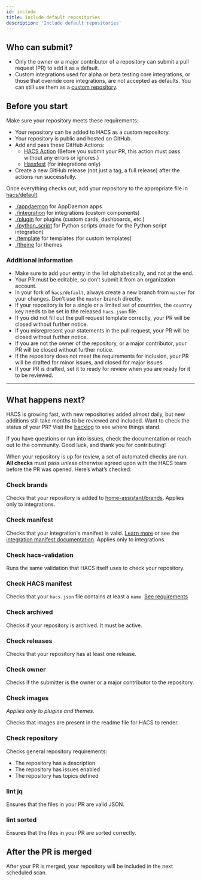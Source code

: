 ```yaml
---
id: include
title: Include default repositories
description: 'Include default repositories'
---
```


## Who can submit?

- Only the owner or a major contributor of a repository can submit a pull request (PR) to add it as a default.
- Custom integrations used for alpha or beta testing core integrations, or those that override core integrations, are not accepted as defaults. You can still use them as a [custom repository](/docs/faq/custom_repositories.md).

## Before you start

Make sure your repository meets these requirements:

- Your repository can be added to HACS as a custom repository.
- Your repository is public and hosted on GitHub.
- Add and pass these GitHub Actions:
    - [HACS Action](https://github.com/hacs/action) (Before you submit your PR, this action must pass without any errors or ignores.)
    - [Hassfest](https://github.com/home-assistant/actions#hassfest) (for integrations only)
- Create a new GitHub release (not just a tag, a full release) after the actions run successfully.

Once everything checks out, add your repository to the appropriate file in [hacs/default](https://github.com/hacs/default).

- [./appdaemon](https://github.com/hacs/default/blob/master/appdaemon) for AppDaemon apps
- [./integration](https://github.com/hacs/default/blob/master/integration) for integrations (custom components)
- [./plugin](https://github.com/hacs/default/blob/master/plugin) for plugins (custom cards, dashboards, etc.)
- [./python_script](https://github.com/hacs/default/blob/master/python_script) for Python scripts (made for the Python script integration)
- [./template](https://github.com/hacs/default/blob/master/template) for templates (for custom templates)
- [./theme](https://github.com/hacs/default/blob/master/theme) for themes


### Additional information

- Make sure to add your entry in the list alphabetically, and not at the end.
- Your PR must be editable, so don’t submit it from an organization account.
- In your fork of `hacs/default`, always create a new branch from `master` for your changes. Don’t use the `master` branch directly.
- If your repository is for a single or a limited set of countries, the `country` key needs to be set in the released `hacs.json` file.
- If you did not fill out the pull request template correctly, your PR will be closed without further notice.
- If you misrepresent your statements in the pull request, your PR will be closed without further notice.
- If you are not the owner of the repository, or a major contributor, your PR will be closed without further notice.
- If the repository does not meet the requirements for inclusion, your PR will be drafted for minor issues, and closed for major issues.
- If your PR is drafted, set it to ready for review when you are ready for it to be reviewed.

---

## What happens next?

HACS is growing fast, with new repositories added almost daily, but new additions still take months to be reviewed and included. Want to check the status of your PR? Visit the [backlog](https://github.com/hacs/default/pulls?q=is%3Apr+is%3Aopen+draft%3Afalse+sort%3Acreated-asc) to see where things stand.

If you have questions or run into issues, check the documentation or reach out to the community. Good luck, and thank you for contributing!

When your repository is up for review, a set of automated checks are run. **All checks** must pass _unless_ otherwise agreed upon with the HACS team before the PR was opened. Here’s what’s checked:

### Check brands

Checks that your repository is added to [home-assistant/brands](https://github.com/home-assistant/brands). Applies only to integrations.

### Check manifest

Checks that your integration's manifest is valid. [Learn more](integration.md#manifestjson) or see the [integration manifest documentation](https://developers.home-assistant.io/docs/creating_integration_manifest). Applies only to integrations.

### Check hacs-validation

Runs the same validation that HACS itself uses to check your repository.

### Check HACS manifest

Checks that your `hacs.json` file contains at least a `name`. [See requirements](https://hacs.xyz/docs/publish/start#hacsjson)

### Check archived

Checks if your repository is archived. It must be active.

### Check releases

Checks that your repository has at least one release.

### Check owner

Checks if the submitter is the owner or a major contributor to the repository.

### Check images

_Applies only to plugins and themes._

Checks that images are present in the readme file for HACS to render. 

### Check repository

Checks general repository requirements:

- The repository has a description
- The repository has issues enabled
- The repository has topics defined

### lint jq

Ensures that the files in your PR are valid JSON.

### lint sorted

Ensures that the files in your PR are sorted correctly.

## After the PR is merged

After your PR is merged, your repository will be included in the next scheduled scan.
